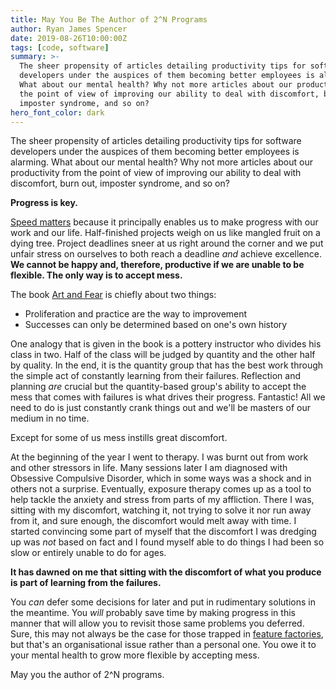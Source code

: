 ```yaml
---
title: May You Be The Author of 2^N Programs
author: Ryan James Spencer
date: 2019-08-26T10:00:00Z
tags: [code, software]
summary: >-
  The sheer propensity of articles detailing productivity tips for software
  developers under the auspices of them becoming better employees is alarming.
  What about our mental health? Why not more articles about our productivity from
  the point of view of improving our ability to deal with discomfort, burn out,
  imposter syndrome, and so on?
hero_font_color: dark
---
```


The sheer propensity of articles detailing productivity tips for software
developers under the auspices of them becoming better employees is alarming.
What about our mental health? Why not more articles about our productivity from
the point of view of improving our ability to deal with discomfort, burn out,
imposter syndrome, and so on?

**Progress is key.**

[Speed matters](http://jsomers.net/blog/speed-matters) because it principally
enables us to make progress with our work and our life. Half-finished projects
weigh on us like mangled fruit on a dying tree. Project deadlines sneer at us
right around the corner and we put unfair stress on ourselves to both reach a
deadline _and_ achieve excellence. **We cannot be happy and, therefore, productive
if we are unable to be flexible. The only way is to accept mess.**

The book [Art and Fear](https://www.goodreads.com/book/show/187633.Art_and_Fear)
is chiefly about two things:

* Proliferation and practice are the way to improvement
* Successes can only be determined based on one's own history

One analogy that is given in the book is a pottery instructor who divides his
class in two. Half of the class will be judged by quantity and the other half by
quality. In the end, it is the quantity group that has the best work through the
simple act of constantly learning from their failures. Reflection and planning
_are_ crucial but the quantity-based group's ability to accept the mess that
comes with failures is what drives their progress. Fantastic! All we need to do
is just constantly crank things out and we'll be masters of our medium in no
time.

Except for some of us mess instills great discomfort.

At the beginning of the year I went to therapy. I was burnt out from work and
other stressors in life. Many sessions later I am diagnosed with Obsessive
Compulsive Disorder, which in some ways was a shock and in others not a
surprise. Eventually, exposure therapy comes up as a tool to help tackle the
anxiety and stress from parts of my affliction. There I was, sitting with my
discomfort, watching it, not trying to solve it nor run away from it, and sure
enough, the discomfort would melt away with time. I started convincing some part
of myself that the discomfort I was dredging up was _not_ based on fact and I
found myself able to do things I had been so slow or entirely unable to do for
ages.

**It has dawned on me that sitting with the discomfort of what you produce is part
of learning from the failures.**

You _can_ defer some decisions for later and put in rudimentary solutions in the
meantime. You _will_ probably save time by making progress in this manner that
will allow you to revisit those same problems you deferred. Sure, this may not
always be the case for those trapped in [feature
factories](https://cutle.fish/blog/12-signs-youre-working-in-a-feature-factory),
but that's an organisational issue rather than a personal one. You owe it to
your mental health to grow more flexible by accepting mess.

May you the author of 2^N programs.
